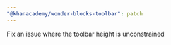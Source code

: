 ```yaml
---
"@khanacademy/wonder-blocks-toolbar": patch
---
```


Fix an issue where the toolbar height is unconstrained
